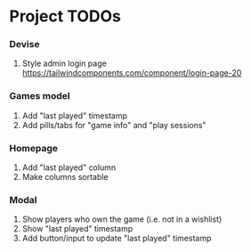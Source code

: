 # Project TODOs

### Devise
1. Style admin login page
    https://tailwindcomponents.com/component/login-page-20

### Games model
1. Add "last played" timestamp
2. Add pills/tabs for "game info" and "play sessions"

### Homepage
1. Add "last played" column
2. Make columns sortable

### Modal
1. Show players who own the game (i.e. not in a wishlist)
2. Show "last played" timestamp
3. Add button/input to update "last played" timestamp
